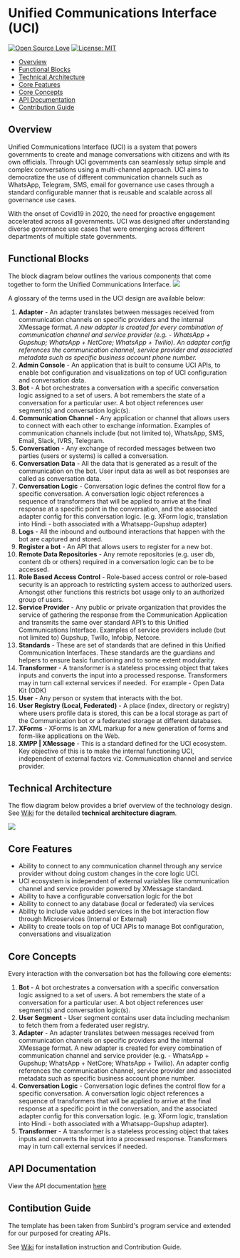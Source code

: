 # Unified Communications Interface (UCI)

[![Open Source Love](https://camo.githubusercontent.com/d41b9884bd102b525c8fb9a8c3c8d3bbed2b67f0/68747470733a2f2f6261646765732e66726170736f66742e636f6d2f6f732f76312f6f70656e2d736f757263652e7376673f763d313033)](https://opensource.org/licenses/MIT) [![License: MIT](https://camo.githubusercontent.com/3ccf4c50a1576b0dd30b286717451fa56b783512/68747470733a2f2f696d672e736869656c64732e696f2f62616467652f4c6963656e73652d4d49542d79656c6c6f772e737667)](https://opensource.org/licenses/MIT)

- [Overview](https://github.com/Samagra-Development/UCI#overview)
- [Functional Blocks](https://github.com/Samagra-Development/UCI#functional-blocks)
- [Technical Architecture](https://github.com/Samagra-Development/UCI#technical-architecture)
- [Core Features](https://github.com/Samagra-Development/UCI#core-features)
- [Core Concepts](https://github.com/Samagra-Development/UCI#core-concepts)
- [API Documentation](https://github.com/Samagra-Development/UCI#api-documentation)
- [Contribution Guide](https://github.com/Samagra-Development/UCI#contibution-guide)

## [](https://github.com/Samagra-Development/UCI#overview)Overview

Unified Communications Interface (UCI) is a system that powers governments to create and manage conversations with citizens and with its own officials. Through UCI governments can seamlessly setup simple and complex conversations using a multi-channel approach. UCI aims to democratize the use of different communication channels such as WhatsApp, Telegram, SMS, email for governance use cases through a standard configurable manner that is reusable and scalable across all governance use cases.

With the onset of Covid19 in 2020, the need for proactive engagement accelerated across all governments. UCI was designed after understanding diverse governance use cases that were emerging across different departments of multiple state governments.

## [](https://github.com/Samagra-Development/UCI#functional-blocks)Functional Blocks

The block diagram below outlines the various components that come together to form the Unified Communications Interface.
![](https://github.com/Samagra-Development/comms-manager/blob/master/docs/funcblocks.png)

A glossary of the terms used in the UCI design are available below:

1. **Adapter** - An adapter translates between messages received from communication channels on specific providers and the internal XMessage format. *A new adapter is created for every combination of communication channel and service provider (e.g. - WhatsApp + Gupshup; WhatsApp + NetCore; WhatsApp + Twilio). An adapter config references the communication channel, service provider and associated metadata such as specific business account phone number.*
2. **Admin Console** - An application that is built to consume UCI APIs, to enable bot configuration and visualizations on top of UCI configuration and conversation data.
3. **Bot** - A bot orchestrates a conversation with a specific conversation logic assigned to a set of users. A bot remembers the state of a conversation for a particular user. A bot object references user segment(s) and conversation logic(s).
4. **Communication Channel** - Any application or channel that allows users to connect with each other to exchange information. Examples of communication channels include (but not limited to), WhatsApp, SMS, Email, Slack, IVRS, Telegram.
5. **Conversation** - Any exchange of recorded messages between two parties (users or systems) is called a conversation.
6. **Conversation Data** - All the data that is generated as a result of the communication on the bot. User input data as well as bot responses are called as conversation data.
7. **Conversation Logic** - Conversation logic defines the control flow for a specific conversation. A conversation logic object references a sequence of transformers that will be applied to arrive at the final response at a specific point in the conversation, and the associated adapter config for this conversation logic. (e.g. XForm logic, translation into Hindi - both associated with a Whatsapp-Gupshup adapter)
8. **Logs** - All the inbound and outbound interactions that happen with the bot are captured and stored.
9. **Register a bot** - An API that allows users to register for a new bot.
10. **Remote Data Repositories** - Any remote repositories (e.g. user db, content db or others) required in a conversation logic can be to be accessed.
11. **Role Based Access Control** - Role-based access control or role-based security is an approach to restricting system access to authorized users. Amongst other functions this restricts bot usage only to an authorized group of users.
12. **Service Provider** - Any public or private organization that provides the service of gathering the response from the Communication Application and transmits the same over standard API’s to this Unified Communications Interface. Examples of service providers include (but not limited to) Gupshup, Twillo, Infobip, Netcore.
13. **Standards** - These are set of standards that are defined in this Unified Communication Interfaces. These standards are the guardians and helpers to ensure basic functioning and to some extent modularity.
14. **Transformer** - A transformer is a stateless processing object that takes inputs and converts the input into a processed response. Transformers may in turn call external services if needed.  For example - Open Data Kit (ODK)
15. **User** - Any person or system that interacts with the bot.
16. **User Registry (Local, Federated)** - A place (index, directory or registry) where users profile data is stored, this can be a local storage as part of the Communication bot or a federated storage at different databases.
17. **XForms** - XForms is an XML markup for a new generation of forms and form-like applications on the Web.
18. **XMPP | XMessage** - This is a standard defined for the UCI ecosystem. Key objective of this is to make the internal functioning UCI, independent of external factors viz. Communication channel and service provider.

## [](https://github.com/Samagra-Development/UCI#technical-architecture)Technical Architecture

The flow diagram below provides a brief overview of the technology design. See [Wiki](https://github.com/Samagra-Development/UCI/wiki) for the detailed **technical architecture diagram**.

![](https://github.com/Samagra-Development/comms-manager/blob/master/docs/techover.png)

## [](https://github.com/Samagra-Development/UCI#core-features)Core Features

- Ability to connect to any communication channel through any service provider without doing custom changes in the core logic UCI.
- UCI ecosystem is independent of external variables like communication channel and service provider powered by XMessage standard.
- Ability to have a configurable conversation logic for the bot
- Ability to connect to any database (local or federated) via services
- Ability to include value added services in the bot interaction flow through Microservices (Internal or External)
- Ability to create tools on top of UCI APIs to manage Bot configuration, conversations and visualization

## [](https://github.com/Samagra-Development/UCI#core-concepts)Core Concepts

Every interaction with the conversation bot has the following core elements:

1. **Bot** - A bot orchestrates a conversation with a specific conversation logic assigned to a set of users. A bot remembers the state of a conversation for a particular user. A bot object references user segment(s) and conversation logic(s).
2. **User Segment** - User segment contains user data including mechanism to fetch them from a federated user registry.
3. **Adapter** - An adapter translates between messages received from communication channels on specific providers and the internal XMessage format. A new adapter is created for every combination of communication channel and service provider (e.g. - WhatsApp + Gupshup; WhatsApp + NetCore; WhatsApp + Twilio). An adapter config references the communication channel, service provider and associated metadata such as specific business account phone number.
4. **Conversation Logic** - Conversation logic defines the control flow for a specific conversation. A conversation logic object references a sequence of transformers that will be applied to arrive at the final response at a specific point in the conversation, and the associated adapter config for this conversation logic. (e.g. XForm logic, translation into Hindi - both associated with a Whatsapp-Gupshup adapter).
5. **Transformer** - A transformer is a stateless processing object that takes inputs and converts the input into a processed response. Transformers may in turn call external services if needed.

## [](https://github.com/Samagra-Development/UCI#api-documentation)API Documentation

View the API documentation [here](https://documenter.getpostman.com/view/7043186/Tz5qaxaN)

## [](https://github.com/Samagra-Development/UCI#contibution-guide)Contibution Guide

The template has been taken from Sunbird's program service and extended for our purposed for creating APIs.

See [Wiki](https://github.com/Samagra-Development/UCI/wiki) for installation instruction and Contribution Guide.
